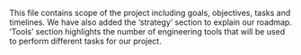 This file contains scope of the project including goals, objectives, tasks and timelines.
We have also added the ‘strategy’ section to explain our roadmap.
‘Tools’ section highlights the number of engineering tools that will be used to perform different tasks for our project.
